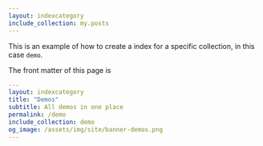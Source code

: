 ```yaml
---
layout: indexcategory
include_collection: my.posts
---
```


This is an example of how to create a index for a specific collection, in this case `demo`.

The front matter of this page is 

```yaml
---
layout: indexcategory
title: "Demos"
subtitle: All demos in one place
permalink: /demo
include_collection: demo
og_image: /assets/img/site/banner-demos.png
---
```
